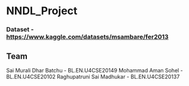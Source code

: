 # NNDL_Project
### Dataset - https://www.kaggle.com/datasets/msambare/fer2013
## Team 
Sai Murali Dhar Batchu - BL.EN.U4CSE20149
Mohammad Aman Sohel - BL.EN.U4CSE20102
Raghupatruni Sai Madhukar - BL.EN.U4CSE20137
